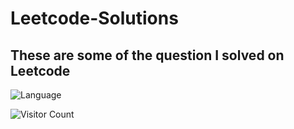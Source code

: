 # Leetcode-Solutions
## These are some of the question I solved on Leetcode

![Language](https://img.shields.io/badge/language-Java%20%2F%20%20C++-orange.svg)&nbsp;

![Visitor Count](https://profile-counter.glitch.me/{Shah-Namra}/count.svg)

        

